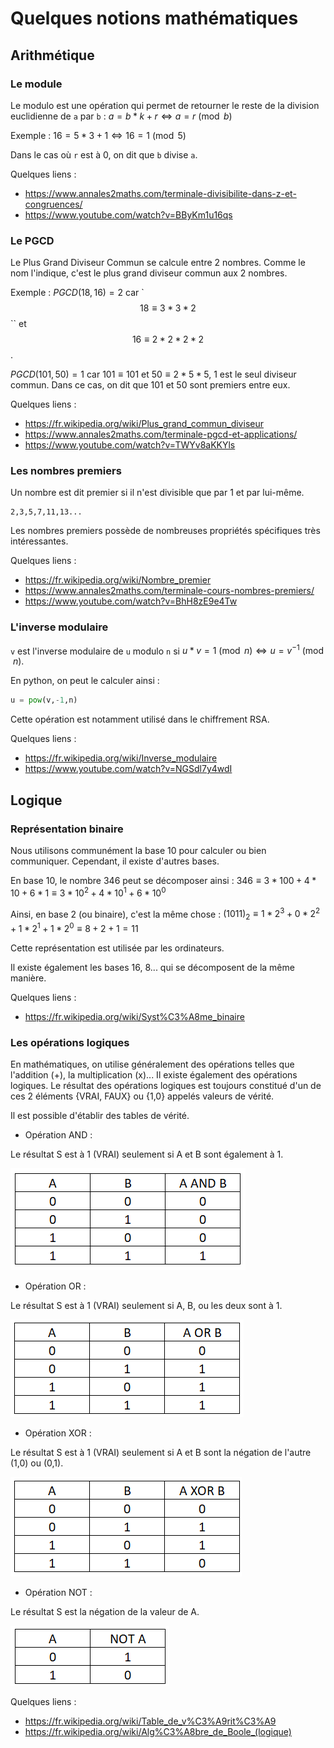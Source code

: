 # Quelques notions mathématiques

## Arithmétique
### Le module
Le modulo est une opération qui permet de retourner le reste de la division euclidienne de `a` par `b` :
$a = b*k + r \Leftrightarrow a = r \pmod b$

Exemple : $16 = 5*3 + 1 \Leftrightarrow 16 = 1 \pmod 5$

Dans le cas où `r` est à 0, on dit que `b` divise `a`.

Quelques liens :
- https://www.annales2maths.com/terminale-divisibilite-dans-z-et-congruences/
- https://www.youtube.com/watch?v=BByKm1u16qs 

### Le PGCD
Le Plus Grand Diviseur Commun se calcule entre 2 nombres. Comme le nom l'indique, c'est le plus grand diviseur commun aux 2 nombres. 

Exemple : $PGCD(18,16) = 2$ car `$$18 \equiv 3*3*2$$`` et $$16 \equiv 2*2*2*2$$.

$PGCD(101,50) = 1$ car $101 \equiv 101$ et $50 \equiv 2*5*5$, 1 est le seul diviseur commun. Dans ce cas, on dit que 101 et 50 sont premiers entre eux.

Quelques liens :
- https://fr.wikipedia.org/wiki/Plus_grand_commun_diviseur
- https://www.annales2maths.com/terminale-pgcd-et-applications/
- https://www.youtube.com/watch?v=TWYv8aKKYls

### Les nombres premiers
Un nombre est dit premier si il n'est divisible que par 1 et par lui-même.
```
2,3,5,7,11,13...
```
Les nombres premiers possède de nombreuses propriétés spécifiques très intéressantes.

Quelques liens :
- https://fr.wikipedia.org/wiki/Nombre_premier
- https://www.annales2maths.com/terminale-cours-nombres-premiers/
- https://www.youtube.com/watch?v=BhH8zE9e4Tw 

### L'inverse modulaire
`v` est l'inverse modulaire de `u` modulo `n` si $u*v = 1 \pmod n \Leftrightarrow u = v^{-1} \pmod n$.

En python, on peut le calculer ainsi :
```py
u = pow(v,-1,n)
```
Cette opération est notamment utilisé dans le chiffrement RSA.

Quelques liens : 
- https://fr.wikipedia.org/wiki/Inverse_modulaire
- https://www.youtube.com/watch?v=NGSdl7y4wdI

## Logique
### Représentation binaire
Nous utilisons communément la base 10 pour calculer ou bien communiquer. Cependant, il existe d'autres bases.

En base 10, le nombre 346 peut se décomposer ainsi : 
$346 \equiv 3*100 + 4*10 + 6*1 \equiv 3*10^2 + 4*10^1 + 6*10^0$

Ainsi, en base 2 (ou binaire), c'est la même chose : 
$(1011)_2 \equiv 1*2^3 + 0*2^2 + 1*2^1 + 1*2^0 \equiv 8 + 2 + 1 = 11$

Cette représentation est utilisée par les ordinateurs.

Il existe également les bases 16, 8... qui se décomposent de la même manière.

Quelques liens :
- https://fr.wikipedia.org/wiki/Syst%C3%A8me_binaire

### Les opérations logiques

En mathématiques, on utilise généralement des opérations telles que l'addition (+), la multiplication (x)... Il existe également des opérations logiques. Le résultat des opérations logiques est toujours constitué d'un de ces 2 éléments {VRAI, FAUX} ou {1,0} appelés valeurs de vérité.

Il est possible d'établir des tables de vérité.

- Opération AND :

Le résultat S est à 1 (VRAI) seulement si A et B sont également à 1.

![Alt text](image-3.png)
- Opération OR :

Le résultat S est à 1 (VRAI) seulement si A, B, ou les deux sont à 1.

![Alt text](image-4.png)
- Opération XOR :

Le résultat S est à 1 (VRAI) seulement si A et B sont la négation de l'autre (1,0) ou (0,1).

![Alt text](image-5.png)
- Opération NOT :

Le résultat S est la négation de la valeur de A.

![Alt text](image-6.png)

Quelques liens :
- https://fr.wikipedia.org/wiki/Table_de_v%C3%A9rit%C3%A9
- https://fr.wikipedia.org/wiki/Alg%C3%A8bre_de_Boole_(logique)